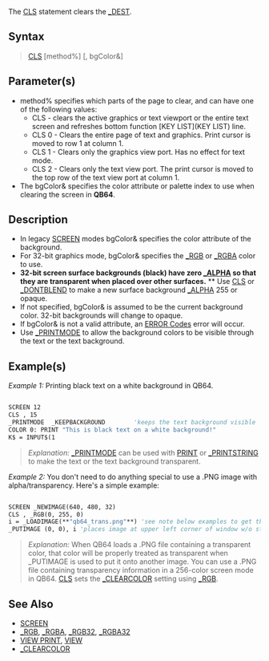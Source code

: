 The [CLS](CLS) statement clears the [_DEST](_DEST).

## Syntax
 
> [CLS](CLS) [method%] [, bgColor&]

## Parameter(s)

* method% specifies which parts of the page to clear, and can have one of the following values:
  - CLS    - clears the active graphics or text viewport or the entire text screen and refreshes bottom function [KEY LIST](KEY LIST) line.
  - CLS 0 - Clears the entire page of text and graphics. Print cursor is moved to row 1 at column 1.
  - CLS 1 - Clears only the graphics view port. Has no effect for text mode.
  - CLS 2 - Clears only the text view port. The print cursor is moved to the top row of the text view port at column 1.
* The bgColor& specifies the color attribute or palette index to use when clearing the screen in **QB64**.

## Description

* In legacy [SCREEN](SCREEN) modes bgColor& specifies the color attribute of the background.
* For 32-bit graphics mode, bgColor& specifies the [_RGB](_RGB) or [_RGBA](_RGBA) color to use. 
* **32-bit screen surface backgrounds (black) have zero [_ALPHA](_ALPHA) so that they are transparent when placed over other surfaces.**
** Use [CLS](CLS) or [_DONTBLEND](_DONTBLEND) to make a new surface background [_ALPHA](_ALPHA) 255 or opaque.
* If not specified, bgColor& is assumed to be the current background color. 32-bit backgrounds will change to opaque.
* If bgColor& is not a valid attribute, an [ERROR Codes](ERROR-Codes) error will occur.
* Use [_PRINTMODE](_PRINTMODE) to allow the background colors to be visible through the text or the text background.

## Example(s)

*Example 1:* Printing black text on a white background in QB64.

```vb

SCREEN 12
CLS , 15
_PRINTMODE  _KEEPBACKGROUND        'keeps the text background visible
COLOR 0: PRINT "This is black text on a white background!"
K$ = INPUT$(1

```

> *Explanation:* [_PRINTMODE](_PRINTMODE) can be used with [PRINT](PRINT) or [_PRINTSTRING](_PRINTSTRING) to make the text or the text background transparent.

*Example 2:* You don't need to do anything special to use a .PNG image with alpha/transparency. Here's a simple example:

```vb

SCREEN _NEWIMAGE(640, 480, 32)
CLS , _RGB(0, 255, 0)
i = _LOADIMAGE(**"qb64_trans.png"**) 'see note below examples to get the image 
_PUTIMAGE (0, 0), i 'places image at upper left corner of window w/o stretching it 

```

> *Explanation:* When QB64 loads a .PNG file containing a transparent color, that color will be properly treated as transparent when _PUTIMAGE is used to put it onto another image. You can use a .PNG file containing transparency information in a 256-color screen mode in QB64. [CLS](CLS) sets the [_CLEARCOLOR](_CLEARCOLOR) setting using [_RGB](_RGB).

## See Also

* [SCREEN](SCREEN)
* [_RGB](_RGB), [_RGBA](_RGBA), [_RGB32](_RGB32), [_RGBA32](_RGBA32)
* [VIEW PRINT](VIEW-PRINT), [VIEW](VIEW)
* [_CLEARCOLOR](_CLEARCOLOR)

